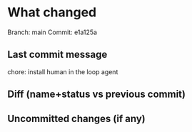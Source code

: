 # What changed

Branch: main
Commit: e1a125a

## Last commit message

chore: install human in the loop agent


## Diff (name+status vs previous commit)



## Uncommitted changes (if any)


